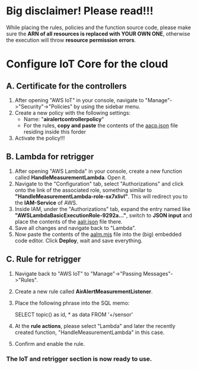 # Big disclaimer! Please read!!!
While placing the rules, policies and the function source code, please make sure the **ARN of all resources is replaced with YOUR OWN ONE**, otherwise the execution will throw **resource permission errors**.

# Configure IoT Core for the cloud

## A. Certificate for the controllers

1. After opening "AWS IoT" in your console, navigate to "Manage"->"Security"->"Policies" by using the sidebar menu.
2. Create a new policy with the following settings:
   - Name: "**airalertcontrollerpolicy**"
   - For the rules, **copy and paste** the contents of the [aacp.json](aacp.json) file residing inside this forder
3. Activate the policy!!!

## B. Lambda for retrigger

1. After opening "AWS Lambda" in your console, create a new function called **HandleMeasurementLambda**. Open it.
2. Navigate to the "Configuration" tab, select "Authorizations" and click onto the link of the associated role, something similar to **"HandleMeasurementLambda-role-sx7xlivl"**. This will redirect you to the **IAM-Service** of AWS.
3. Inside IAM, under the "Authorizations" tab, expand the entry named like **"AWSLambdaBasicExecutionRole-9292a..."**, switch to **JSON input** and place the contents of the [aalr.json](aalr.json) file there.
4. Save all changes and navigate back to "Lambda".
5. Now paste the contents of the [aalm.mjs](aalm.mjs) file into the (big) embedded code editor. Click **Deploy**, wait and save everything.

## C. Rule for retrigger

1. Navigate back to "AWS IoT" to "Manage"->"Passing Messages"->"Rules".
2. Create a new rule called **AirAlertMeasurementListener**.
3. Place the following phrase into the SQL memo:

   SELECT topic() as id, * as data FROM '+/sensor'

4. At the **rule actions**, please select "Lambda" and later the recently created function, "HandleMeasurementLambda" in this case.
5. Confirm and enable the rule.

### The IoT and retrigger section is now ready to use.
